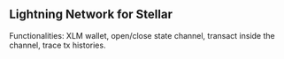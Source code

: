 ## Lightning Network for Stellar

Functionalities: XLM wallet, open/close state channel, transact inside the channel, trace tx histories. 
